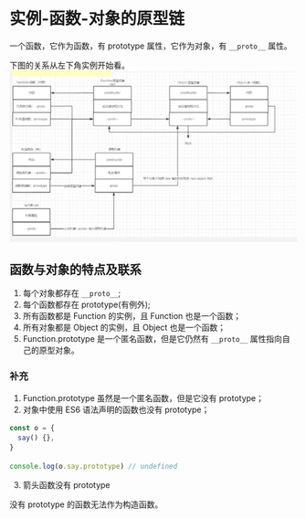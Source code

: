 # 实例-函数-对象的原型链

一个函数，它作为函数，有 prototype 属性，它作为对象，有 `__proto__` 属性。

下图的关系从左下角实例开始看。
![image](/js/prototype.png)

## 函数与对象的特点及联系

1. 每个对象都存在 `__proto__`;
2. 每个函数都存在 prototype(有例外);
3. 所有函数都是 Function 的实例，且 Function 也是一个函数；
4. 所有对象都是 Object 的实例，且 Object 也是一个函数；
5. Function.prototype 是一个匿名函数，但是它仍然有 `__proto__` 属性指向自己的原型对象。

### 补充

1. Function.prototype 虽然是一个匿名函数，但是它没有 prototype；
2. 对象中使用 ES6 语法声明的函数也没有 prototype；

```js
const o = {
  say() {},
}

console.log(o.say.prototype) // undefined
```

3. 箭头函数没有 prototype

没有 prototype 的函数无法作为构造函数。

